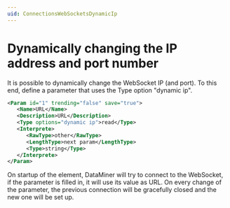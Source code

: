 ```yaml
---
uid: ConnectionsWebSocketsDynamicIp
---
```


# Dynamically changing the IP address and port number

It is possible to dynamically change the WebSocket IP (and port). To this end, define a parameter that uses the Type option "dynamic ip".

```xml
<Param id="1" trending="false" save="true">
   <Name>URL</Name>
   <Description>URL</Description>
   <Type options="dynamic ip">read</Type>
   <Interprete>
      <RawType>other</RawType>
      <LengthType>next param</LengthType>
      <Type>string</Type>
   </Interprete>
</Param>
```

On startup of the element, DataMiner will try to connect to the WebSocket, if the parameter is filled in, it will use its value as URL. On every change of the parameter, the previous connection will be gracefully closed and the new one will be set up.
